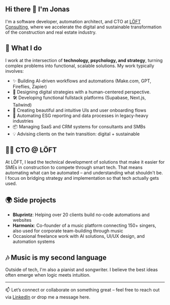 ## Hi there 👋 I'm Jonas

I'm a software developer, automation architect, and CTO at [LÖFT Consulting](https://www.loftconsulting.dk), where we accelerate the digital and sustainable transformation of the construction and real estate industry.

## 🚀 What I do

I work at the intersection of **technology, psychology, and strategy**, turning complex problems into functional, scalable solutions. My work typically involves:

- ✨ Building AI-driven workflows and automations (Make.com, GPT, Fireflies, Zapier)
- 🧠 Designing digital strategies with a human-centered perspective.
- 🛠️ Developing functional fullstack platforms (Supabase, Next.js, Tailwind)
- 🧩 Creating beautiful and intuitive UIs and user onboarding flows
- 🧾 Automating ESG reporting and data processes in legacy-heavy industries
- 📦 Managing SaaS and CRM systems for consultants and SMBs
- 💡 Advising clients on the twin transition: digital + sustainable

## 👨‍💻 CTO @ LÖFT

At LÖFT, I lead the technical development of solutions that make it easier for SMEs in construction to compete through smart tech. That means automating what can be automated – and understanding what shouldn't be. I focus on bridging strategy and implementation so that tech actually gets used.

## 🌍 Side projects

- **Bluprintz**: Helping over 20 clients build no-code automations and websites  
- **Harmonix**: Co-founder of a music platform connecting 150+ singers, also used for corporate team-building through music  
- Occasional freelance work with AI solutions, UI/UX design, and automation systems

## 🎶 Music is my second language

Outside of tech, I'm also a pianist and songwriter. I believe the best ideas often emerge when logic meets intuition.

---

📫 Let’s connect or collaborate on something great – feel free to reach out via [LinkedIn](https://www.linkedin.com/in/jonas-kiær-fibiger/) or drop me a message here.
